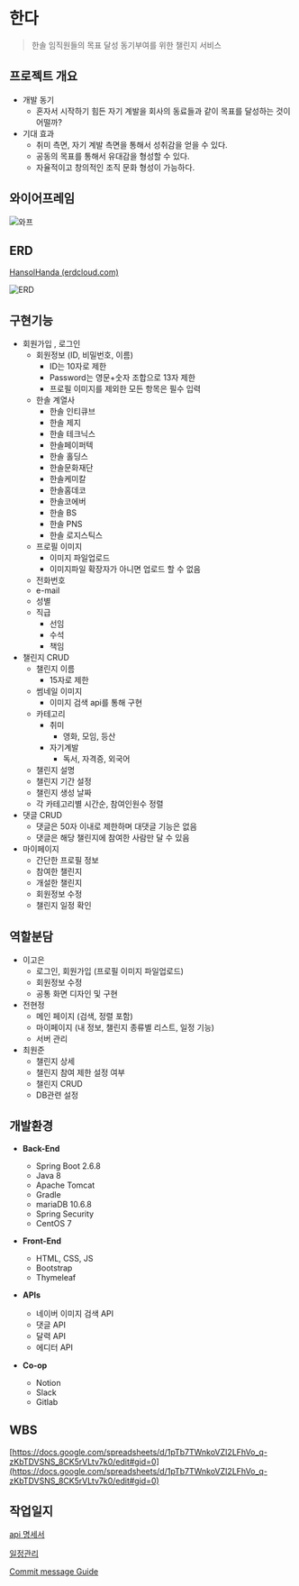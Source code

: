 # 한다

> 한솔 임직원들의 목표 달성 동기부여를 위한 챌린지 서비스
> 

## 프로젝트 개요

- 개발 동기
    - 혼자서 시작하기 힘든 자기 계발을 회사의 동료들과 같이 목표를 달성하는 것이 어떨까?
- 기대 효과
    - 취미 측면, 자기 계발 측면을 통해서 성취감을 얻을 수 있다.
    - 공동의 목표를 통해서 유대감을 형성할 수 있다.
    - 자율적이고 창의적인 조직 문화 형성이 가능하다.
    

## 와이어프레임

![와프](/uploads/31db09f423133c7668c6c56ddc358be2/와프.PNG)

## ERD

[HansolHanda (erdcloud.com)](https://www.erdcloud.com/d/mmLojnftsdFF4n3SR)

![ERD](/uploads/8c5fc2755f09c19194d63d37116d8e73/ERD.PNG)

## 구현기능

- 회원가입 , 로그인
    - 회원정보 (ID, 비밀번호, 이름)
        - ID는 10자로 제한
        - Password는 영문+숫자 조합으로 13자 제한
        - 프로필 이미지를 제외한 모든 항목은 필수 입력
    - 한솔 계열사
        - 한솔 인티큐브
        - 한솔 제지
        - 한솔 테크닉스
        - 한솔페이퍼텍
        - 한솔 홀딩스
        - 한솔문화재단
        - 한솔케미칼
        - 한솔홈데코
        - 한솔코에버
        - 한솔 BS
        - 한솔 PNS
        - 한솔 로지스틱스
    - 프로필 이미지
        - 이미지 파일업로드
        - 이미지파일 확장자가 아니면 업로드 할 수 없음
    - 전화번호
    - e-mail
    - 성별
    - 직급
        - 선임
        - 수석
        - 책임
- 챌린지 CRUD
    - 챌린지 이름
        - 15자로 제한
    - 썸네일 이미지
        - 이미지 검색 api를 통해 구현
    - 카테고리
        - 취미
            - 영화, 모임, 등산
        - 자기계발
            - 독서, 자격증, 외국어
    - 챌린지 설명
    - 챌린지 기간 설정
    - 챌린지 생성 날짜
    - 각 카테고리별 시간순, 참여인원수 정렬
- 댓글 CRUD
    - 댓글은 50자 이내로 제한하며 대댓글 기능은 없음
    - 댓글은 해당 챌린지에 참여한 사람만 달 수 있음
- 마이페이지
    - 간단한 프로필 정보
    - 참여한 챌린지
    - 개설한 챌린지
    - 회원정보 수정
    - 챌린지 일정 확인

## 역할분담

- 이고은
    - 로그인, 회원가입 (프로필 이미지 파일업로드)
    - 회원정보 수정
    - 공통 화면 디자인 및 구현
- 전현정
    - 메인 페이지 (검색, 정렬 포함)
    - 마이페이지 (내 정보, 챌린지 종류별 리스트, 일정 기능)
    - 서버 관리
- 최원준
    - 챌린지 상세
    - 챌린지 참여 제한 설정 여부
    - 챌린지 CRUD
    - DB관련 설정
    

## 개발환경

- **Back-End**
    - Spring Boot 2.6.8
    - Java 8
    - Apache Tomcat
    - Gradle
    - mariaDB 10.6.8
    - Spring Security
    - CentOS 7

- **Front-End**
    - HTML, CSS, JS
    - Bootstrap
    - Thymeleaf

- **APIs**
    - 네이버 이미지 검색 API
    - 댓글 API
    - 달력 API
    - 에디터 API
    

- **Co-op**
    - Notion
    - Slack
    - Gitlab
    

## WBS

[https://docs.google.com/spreadsheets/d/1pTb7TWnkoVZI2LFhVo_q-zKbTDVSNS_8CK5rVLtv7k0/edit#gid=0](https://docs.google.com/spreadsheets/d/1pTb7TWnkoVZI2LFhVo_q-zKbTDVSNS_8CK5rVLtv7k0/edit#gid=0)

## 작업일지

[api 명세서](https://www.notion.so/a3c99f845cb94dcca0528298cd931620)

[일정관리](https://www.notion.so/8539fd4b0b24472e8c2603bb26e6d0b7)

[Commit message Guide](https://www.notion.so/Commit-message-Guide-1739b1b800fb4c6f9e44b1366da00446)
